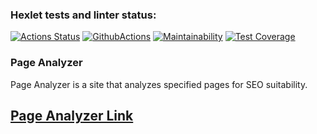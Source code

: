 ### Hexlet tests and linter status:

[![Actions Status](https://github.com/aliya202/java-project-72/actions/workflows/hexlet-check.yml/badge.svg)](https://github.com/aliya202/java-project-72/actions)
[![GithubActions](https://github.com/aliya202/java-project-72/actions/workflows/main.yml/badge.svg)](https://github.com/aliya202/java-project-72/actions)
[![Maintainability](https://api.codeclimate.com/v1/badges/0a5faef0a461502864f6/maintainability)](https://codeclimate.com/github/aliya202/java-project-72/maintainability)
[![Test Coverage](https://api.codeclimate.com/v1/badges/0a5faef0a461502864f6/test_coverage)](https://codeclimate.com/github/aliya202/java-project-72/test_coverage)

### Page Analyzer

Page Analyzer is a site that analyzes specified pages for SEO suitability.

## [Page Analyzer Link](https://java-project-72-t4mb.onrender.com)





